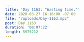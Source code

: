 ```yaml
---
title: 'Day 1163: "Wasting time."'
date: 2020-03-27 16:18:00 -07:00
file: "/uploads/Day-1163.mp3"
post: Day 1163
duration: '00:07:22'
length: 5975212
---
```


